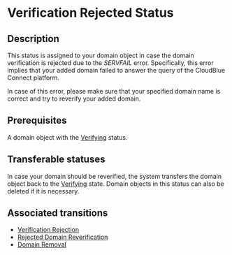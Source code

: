 # Verification Rejected Status
## Description
This status is assigned to your domain object in case the domain verification is rejected due to the *SERVFAIL* error. Specifically, this error implies that your added domain failed to answer the query of the CloudBlue Connect platform.

In case of this error, please make sure that your specified domain name is correct and try to reverify your added domain. 
## Prerequisites
A domain object with the [Verifying](s-a-verifying.html) status.
## Transferable statuses
In case your domain should be reverified, the system transfers the domain object back to the [Verifying](s-a-verifying.html) state.
Domain objects in this status can also be deleted if it is necessary.
## Associated transitions
* [Verification Rejection](t-4-pend-resolved.html)
* [Rejected Domain Reverification](t-5-res-pending.html)
* [Domain Removal](t-8-res-pending.html)
